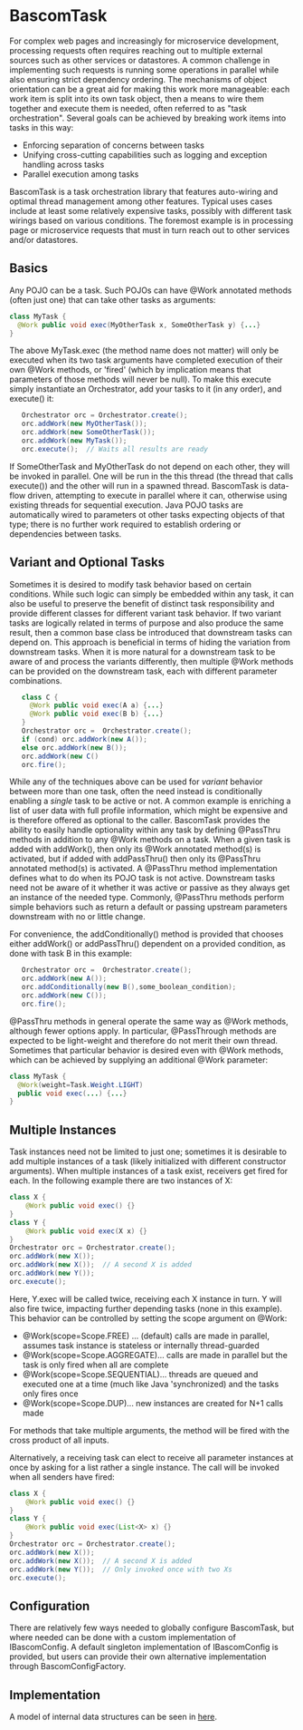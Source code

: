 # BascomTask
For complex web pages and increasingly for microservice development, processing requests often requires reaching out to multiple external sources such as other services or datastores. A common challenge in implementing such requests is running some operations in parallel while also ensuring strict dependency ordering. The mechanisms of object orientation can be a great aid for making this work more manageable: each work item is split into its own task object, then a means to wire them together and execute them is needed, often referred to as "task orchestration". Several goals can be achieved by breaking work items into tasks in this way:

* Enforcing separation of concerns between tasks
* Unifying cross-cutting capabilities such as logging and exception handling across tasks
* Parallel execution among tasks

BascomTask is a task orchestration library that features auto-wiring and optimal thread management among other features. Typical uses cases include at least some relatively expensive tasks, possibly with different task wirings based on various conditions. The foremost example is in processing page or microservice requests that must in turn reach out to other services and/or datastores.

## Basics 
Any POJO can be a task. Such POJOs can have @Work annotated methods (often just one) that can take other tasks as arguments:

```java
class MyTask {
  @Work public void exec(MyOtherTask x, SomeOtherTask y) {...}
}

```
The above MyTask.exec (the method name does not matter) will only be executed when its two task arguments have completed execution of their own @Work methods, or 'fired' (which by implication means that parameters of those methods will never be null). To make this execute simply instantiate an Orchestrator, add your tasks to it (in any order), and execute() it:

```Java
   Orchestrator orc = Orchestrator.create();
   orc.addWork(new MyOtherTask());
   orc.addWork(new SomeOtherTask());
   orc.addWork(new MyTask());
   orc.execute();  // Waits all results are ready
```
If SomeOtherTask and MyOtherTask do not depend on each other, they will be invoked in parallel. One will be run in the this thread (the thread that calls execute()) and the other will run in a spawned thread. BascomTask is data-flow driven, attempting to execute in parallel where it can, otherwise using existing threads for sequential execution. Java POJO tasks are automatically wired to parameters ot other tasks expecting objects of that type; there is no further work required to establish ordering or dependencies between tasks.


## Variant and Optional Tasks
Sometimes it is desired to modify task behavior based on certain conditions. While such logic can simply be embedded within any task, it can also be useful to preserve the benefit of distinct task responsibility and provide different classes for different variant task behavior. If two variant tasks are logically related in terms of purpose and also produce the same result, then a common base class be introduced that downstream tasks can depend on. This approach is beneficial in terms of hiding the variation from downstream tasks. When it is more natural for a downstream task to be aware of and process the variants differently, then multiple @Work methods can be provided on the downstream task, each with different parameter combinations.

```Java
   class C {
     @Work public void exec(A a) {...}
     @Work public void exec(B b) {...}
   }
   Orchestrator orc =  Orchestrator.create();
   if (cond) orc.addWork(new A());
   else orc.addWork(new B());
   orc.addWork(new C()
   orc.fire();
```

While any of the techniques above can be used for _variant_ behavior between more than one task, often the need instead is conditionally enabling a _single_ task to be active or not. A common example is enriching a list of user data with full profile information, which might be expensive and is therefore offered as optional to the caller. BascomTask provides the ability to easily handle optionality within any task by defining @PassThru methods in addition to any @Work methods on a task. When a given task is added with addWork(), then only its @Work annotated method(s) is activated, but if added with addPassThru() then only its @PassThru annotated method(s) is activated. A @PassThru method implementation defines what to do when its POJO task is not active. Downstream tasks need not be aware of it whether it was active or passive as they always get an instance of the needed type. Commonly, @PassThru methods perform simple behaviors such as return a default or passing upstream parameters downstream with no or little change.

For convenience, the addConditionally() method is provided that chooses either addWork() or addPassThru() dependent on a provided condition, as done with task B in this example:

```Java
   Orchestrator orc =  Orchestrator.create();
   orc.addWork(new A());
   orc.addConditionally(new B(),some_boolean_condition);
   orc.addWork(new C());
   orc.fire();
```
@PassThru methods in general operate the same way as @Work methods, although fewer options apply. In particular, @PassThrough methods are expected to be light-weight and therefore do not merit their own thread. Sometimes that particular behavior is desired even with @Work methods, which can be achieved by supplying an additional @Work parameter: 

```Java
class MyTask {
  @Work(weight=Task.Weight.LIGHT)
  public void exec(...) {...}
}
```

## Multiple Instances
Task instances need not be limited to just one; sometimes it is desirable to add multiple instances of a task (likely initialized with different constructor arguments). When multiple instances of a task exist, receivers get fired for each. In the following example there are two instances of X:

```Java
class X {
	@Work public void exec() {}
}
class Y {
	@Work public void exec(X x) {}
}
Orchestrator orc = Orchestrator.create();
orc.addWork(new X());
orc.addWork(new X());  // A second X is added
orc.addWork(new Y());
orc.execute();
```
Here, Y.exec will be called twice, receiving each X instance in turn. Y will also fire twice, impacting further depending tasks (none in this example). This behavior can be controlled by setting the scope argument on @Work:

* @Work(scope=Scope.FREE) ... (default) calls are made in parallel, assumes task instance is stateless or internally thread-guarded
* @Work(scope=Scope.AGGREGATE)... calls are made in parallel but the task is only fired when all are complete 
* @Work(scope=Scope.SEQUENTIAL)... threads are queued and executed one at a time (much like Java 'synchronized) and the tasks only fires once 
* @Work(scope=Scope.DUP)... new instances are created for  N+1 calls made

For methods that take multiple arguments, the method will be fired with the cross product of all inputs.

Alternatively, a receiving task can elect to receive all parameter instances at once by asking for a list rather a single instance. The call will be invoked when all senders have fired:

```Java
class X {
	@Work public void exec() {}
}
class Y {
	@Work public void exec(List<X> x) {}
}
Orchestrator orc = Orchestrator.create();
orc.addWork(new X());
orc.addWork(new X());  // A second X is added
orc.addWork(new Y());  // Only invoked once with two Xs
orc.execute();
```

## Configuration

There are relatively few ways needed to globally configure BascomTask, but where needed can be done with a custom implementation of IBascomConfig. A default singleton implementation of IBascomConfig is provided, but users can provide their own alternative implementation through BascomConfigFactory.

## Implementation

A model of internal data structures can be seen in [here](class_model.md).




